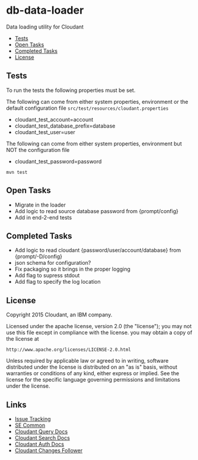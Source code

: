 db-data-loader
==============

Data loading utility for Cloudant

* [Tests](#tests)
* [Open Tasks](#open-tasks)
* [Completed Tasks](#completed-tasks)
* [License](#license)

## Tests

To run the tests the following properties must be set.

The following can come from either system properties, environment or the default configuration file `src/test/resources/cloudant.properties`

* cloudant_test_account=account
* cloudant_test_database_prefix=database
* cloudant_test_user=user

The following can come from either system properties, environment but NOT the configuration file

* cloudant_test_password=password

`mvn test`

## Open Tasks
* Migrate in the loader
* Add logic to read source database password from {prompt/config}
* Add in end-2-end tests

## Completed Tasks
* Add logic to read cloudant {password/user/account/database} from {prompt/-D/config}
* json schema for configuration?
* Fix packaging so it brings in the proper logging
* Add flag to supress stdout
* Add flag to specify the log location

## License

Copyright 2015 Cloudant, an IBM company.

Licensed under the apache license, version 2.0 (the "license"); you may not use this file except in compliance with the license.  you may obtain a copy of the license at

    http://www.apache.org/licenses/LICENSE-2.0.html

Unless required by applicable law or agreed to in writing, software distributed under the license is distributed on an "as is" basis, without warranties or conditions of any kind, either express or implied. See the license for the specific language governing permissions and limitations under the license.

## Links

* [Issue Tracking](https://github.com/cavanaugh-ibm/db-data-loader/issues)
* [SE Common](https://github.com/cavanaugh-ibm/se-common)
* [Cloudant Query Docs](http://docs.cloudant.com/api/cloudant-query.html)
* [Cloudant Search Docs](http://docs.cloudant.com/api/search.html)
* [Cloudant Auth Docs](http://docs.cloudant.com/api/authz.html)
* [Cloudant Changes Follower](https://github.com/iriscouch/follow)
